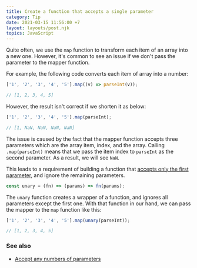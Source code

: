 ```yaml
---
title: Create a function that accepts a single parameter
category: Tip
date: 2021-03-15 11:56:00 +7
layout: layouts/post.njk
topics: JavaScript
---
```


Quite often, we use the `map` function to transform each item of an array into a new one. However, it's common to see an issue if we don't pass the parameter to the mapper function.

For example, the following code converts each item of array into a number:

```js
['1', '2', '3', '4', '5'].map((v) => parseInt(v));

// [1, 2, 3, 4, 5]
```

However, the result isn't correct if we shorten it as below:

```js
['1', '2', '3', '4', '5'].map(parseInt);

// [1, NaN, NaN, NaN, NaN]
```

The issue is caused by the fact that the mapper function accepts three parameters which are the array item, index, and the array.
Calling `.map(parseInt)` means that we pass the item index to `parseInt` as the second parameter. As a result, we will see `NaN`.

This leads to a requirement of building a function that [accepts only the first parameter](https://1loc.dev/function/create-a-function-that-accepts-a-single-argument/), and ignore the remaining parameters.

```js
const unary = (fn) => (params) => fn(params);
```

The `unary` function creates a wrapper of a function, and ignores all parameters except the first one. With that function in our hand, we can pass the mapper to the `map` function like this:

```js
['1', '2', '3', '4', '5'].map(unary(parseInt));

// [1, 2, 3, 4, 5]
```

### See also

-   [Accept any numbers of parameters](/accept-any-numbers-of-parameters.html)
